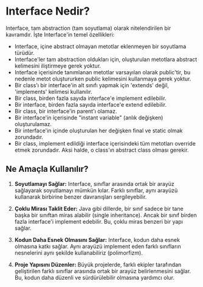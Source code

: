 # Interface Nedir?

Interface, tam abstraction (tam soyutlama) olarak nitelendirilen bir kavramdır. İşte Interface'in temel özellikleri:

- Interface, içine abstract olmayan metotlar eklenmeyen bir soyutlama türüdür.
- Interface'ler tam abstraction oldukları için, oluşturulan metotlara abstract kelimesini iliştirmeye gerek yoktur.
- Interface içerisinde tanımlanan metotlar varsayılan olarak public'tir, bu nedenle metot oluştururken public kelimesini kullanmaya gerek yoktur.
- Bir class'ı bir interface'in alt sınıfı yapmak için 'extends' değil, 'implements' kelimesi kullanılır.
- Bir class, birden fazla sayıda interface'e implement edilebilir.
- Bir interface, birden fazla sayıda interface'e extend edilebilir.
- Bir class, bir interface'in parent'ı olamaz.
- Bir interface'in içerisinde "instant variable" (anlık değişken) oluşturulamaz.
- Bir interface'in içinde oluşturulan her değişken final ve static olmak zorundadır.
- Bir class, implement edildiği interface içerisindeki tüm metotları override etmek zorundadır. Aksi halde, o class'ın abstract class olması gerekir.

## Ne Amaçla Kullanılır?

1. **Soyutlamayı Sağlar:** Interface, sınıflar arasında ortak bir arayüz sağlayarak soyutlamayı mümkün kılar. Farklı sınıflar, aynı arayüzü kullanarak birbirine benzer davranışları sergileyebilir.

2. **Çoklu Mirası Taklit Eder:** Java gibi dillerde, bir sınıf sadece bir tane başka bir sınıftan miras alabilir (single inheritance). Ancak bir sınıf birden fazla interface'i implement edebilir. Bu, çoklu miras benzeri bir yapı sağlar.

3. **Kodun Daha Esnek Olmasını Sağlar:** Interface, kodun daha esnek olmasına katkı sağlar. Aynı arayüzü implement eden farklı sınıfların nesnelerini aynı şekilde kullanabiliriz (polimorfizm).

4. **Proje Yapısını Düzenler:** Büyük projelerde, farklı ekipler tarafından geliştirilen farklı sınıflar arasında ortak bir arayüz belirlenmesini sağlar. Bu, kodun daha düzenli ve sürdürülebilir olmasına yardımcı olur.

